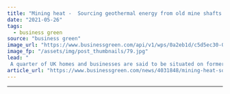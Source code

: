 ```yaml
---
title: "Mining heat -  Sourcing geothermal energy from old mine shafts could heat UK homes, report argues"
date: "2021-05-26"
tags: 
  - business green
source: "business green"
image_url: "https://www.businessgreen.com/api/v1/wps/0a2eb1d/c5d5ec30-0d17-453e-b2f7-fcdd5cf8199d/1/Dawdon-Mine-Water-Treatment-Scheme-in-County-Durham-Copyright-Coal-Authority-185x114.jpg"
image_fp: "/assets/img/post_thumbnails/79.jpg"
lead: "
 A quarter of UK homes and businesses are said to be situated on former coalfields, according to Mine Energy Taskforce ..."
article_url: "https://www.businessgreen.com/news/4031848/mining-heat-sourcing-geothermal-energy-shafts-heat-uk-homes-report-argues"
---
```


---
